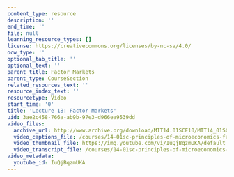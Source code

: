 ```yaml
---
content_type: resource
description: ''
end_time: ''
file: null
learning_resource_types: []
license: https://creativecommons.org/licenses/by-nc-sa/4.0/
ocw_type: ''
optional_tab_title: ''
optional_text: ''
parent_title: Factor Markets
parent_type: CourseSection
related_resources_text: ''
resource_index_text: ''
resourcetype: Video
start_time: '0'
title: 'Lecture 18: Factor Markets'
uid: 3ae2c458-766a-ab9b-97e3-d966ea9539dd
video_files:
  archive_url: http://www.archive.org/download/MIT14.01SCF10/MIT14_01SCF10_lec18_300k.mp4
  video_captions_file: /courses/14-01sc-principles-of-microeconomics-fall-2011/fd1e327af2e055d4adc950f38da9c898_IuQjBqzmUKA.vtt
  video_thumbnail_file: https://img.youtube.com/vi/IuQjBqzmUKA/default.jpg
  video_transcript_file: /courses/14-01sc-principles-of-microeconomics-fall-2011/3ca3ceeb019dba89af880bb5a97f2e65_IuQjBqzmUKA.pdf
video_metadata:
  youtube_id: IuQjBqzmUKA
---
```

